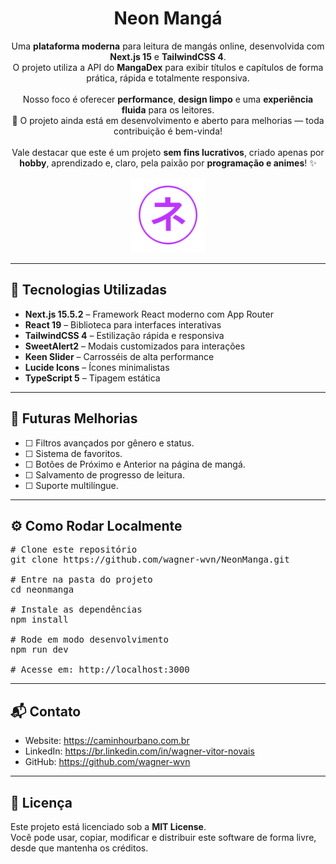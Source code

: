 <h1 align="center">Neon Mangá</h1>

<p align="center">
  Uma <strong>plataforma moderna</strong> para leitura de mangás online, desenvolvida com <strong>Next.js 15</strong> e <strong>TailwindCSS 4</strong>.<br>
  O projeto utiliza a API do <strong>MangaDex</strong> para exibir títulos e capítulos de forma prática, rápida e totalmente responsiva.<br><br>
  Nosso foco é oferecer <strong>performance</strong>, <strong>design limpo</strong> e uma <strong>experiência fluida</strong> para os leitores.<br>
  🚧 O projeto ainda está em desenvolvimento e aberto para melhorias — toda contribuição é bem-vinda!<br><br>
  Vale destacar que este é um projeto <strong>sem fins lucrativos</strong>, criado apenas por <strong>hobby</strong>, aprendizado e, claro, pela paixão por <strong>programação e animes</strong>! ✨
</p>

<p align="center">
  <img src="public/favicon.ico" alt="NeonManga Logo" width="120" />
</p>

---

<h2>🚀 Tecnologias Utilizadas</h2>

<ul>
  <li><strong>Next.js 15.5.2</strong> – Framework React moderno com App Router</li>
  <li><strong>React 19</strong> – Biblioteca para interfaces interativas</li>
  <li><strong>TailwindCSS 4</strong> – Estilização rápida e responsiva</li>
  <li><strong>SweetAlert2</strong> – Modais customizados para interações</li>
  <li><strong>Keen Slider</strong> – Carrosséis de alta performance</li>
  <li><strong>Lucide Icons</strong> – Ícones minimalistas</li>
  <li><strong>TypeScript 5</strong> – Tipagem estática</li>
</ul>

---

<h2>🔮 Futuras Melhorias</h2>

<ul>
  <li>☐ Filtros avançados por gênero e status.</li>
  <li>☐ Sistema de favoritos.</li>
  <li>☐ Botões de Próximo e Anterior na página de mangá.</li>
  <li>☐ Salvamento de progresso de leitura.</li>
  <li>☐ Suporte multilíngue.</li>
</ul>

---

<h2>⚙️ Como Rodar Localmente</h2>

<pre>
# Clone este repositório
git clone https://github.com/wagner-wvn/NeonManga.git

# Entre na pasta do projeto
cd neonmanga

# Instale as dependências
npm install

# Rode em modo desenvolvimento
npm run dev

# Acesse em: http://localhost:3000
</pre>

---

<h2>📬 Contato</h2>
<ul>
  <li>Website: <a href="https://caminhourbano.com.br" target="_blank">https://caminhourbano.com.br</a></li>
  <li>LinkedIn: <a href="https://br.linkedin.com/in/wagner-vitor-novais" target="_blank">https://br.linkedin.com/in/wagner-vitor-novais</a></li>
  <li>GitHub: <a href="https://github.com/wagner-wvn" target="_blank">https://github.com/wagner-wvn</a></li>
</ul>

---

<h2>📜 Licença</h2>

<p>
  Este projeto está licenciado sob a <strong>MIT License</strong>.<br>
  Você pode usar, copiar, modificar e distribuir este software de forma livre, desde que mantenha os créditos.
</p>
